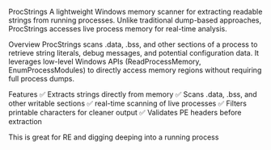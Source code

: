 ProcStrings
A lightweight Windows memory scanner for extracting readable strings from running processes. Unlike traditional dump-based approaches, ProcStrings accesses live process memory for real-time analysis.

Overview
ProcStrings scans .data, .bss, and other sections of a process to retrieve string literals, debug messages, and potential configuration data. It leverages low-level Windows APIs (ReadProcessMemory, EnumProcessModules) to directly access memory regions without requiring full process dumps.

Features
✅ Extracts strings directly from memory ✅ Scans .data, .bss, and other writable sections ✅ real-time scanning of live processes ✅ Filters printable characters for cleaner output ✅ Validates PE headers before extraction

This is great for RE and digging deeping into a running process

